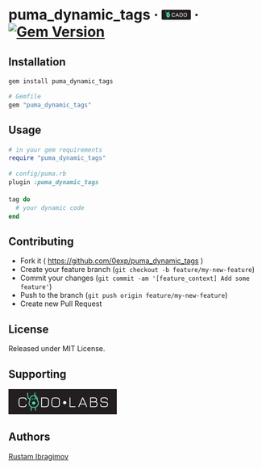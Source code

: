 # puma_dynamic_tags &middot; <a target="_blank" href="https://github.com/Cado-Labs"><img src="https://github.com/Cado-Labs/cado-labs-logos/raw/main/cado_labs_badge.svg" alt="Supported by Cado Labs" style="max-width: 100%; height: 20px"></a> &middot; [![Gem Version](https://badge.fury.io/rb/puma_dynamic_tags.svg)](https://badge.fury.io/rb/puma_dynamic_tags)

## Installation

```shell
gem install puma_dynamic_tags
```

```ruby
# Gemfile
gem "puma_dynamic_tags"
```

## Usage

```ruby
# in your gem requirements
require "puma_dynamic_tags"
```

```ruby
# config/puma.rb
plugin :puma_dynamic_tags

tag do
  # your dynamic code
end
```

## Contributing

- Fork it ( https://github.com/0exp/puma_dynamic_tags )
- Create your feature branch (`git checkout -b feature/my-new-feature`)
- Commit your changes (`git commit -am '[feature_context] Add some feature'`)
- Push to the branch (`git push origin feature/my-new-feature`)
- Create new Pull Request

## License

Released under MIT License.

## Supporting

<a href="https://github.com/Cado-Labs">
  <img src="https://github.com/Cado-Labs/cado-labs-logos/blob/main/cado_labs_logo.png" alt="Supported by Cado Labs" />
</a>

## Authors

[Rustam Ibragimov](https://github.com/0exp)


